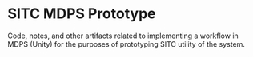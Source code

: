 # SITC MDPS Prototype
Code, notes, and other artifacts related to implementing a workflow in MDPS (Unity) for
the purposes of prototyping SITC utility of the system.


